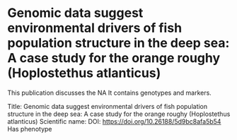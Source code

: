 # Genomic data suggest environmental drivers of fish population structure in the deep sea: A case study for the orange roughy (Hoplostethus atlanticus)

This publication discusses the NA
It contains  genotypes and  markers.

Title: Genomic data suggest environmental drivers of fish population structure in the deep sea: A case study for the orange roughy (Hoplostethus atlanticus)
Scientific name: 
DOI: https://doi.org/10.26188/5d9bc8afa5b54
Has phenotype 

